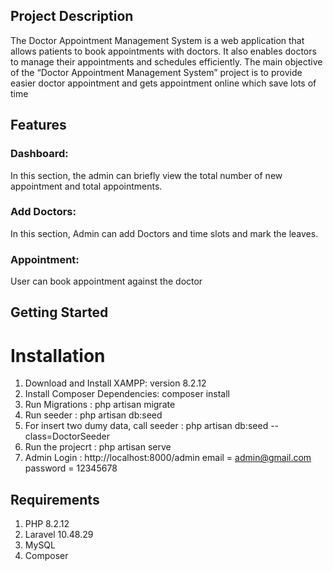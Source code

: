 ## Project Description
The Doctor Appointment Management System is a web application that allows patients to book appointments with doctors. It also enables doctors to manage their appointments and schedules efficiently. The main objective of the “Doctor Appointment Management System” project is to provide easier doctor appointment and gets appointment online which save lots of time

## Features


### Dashboard: 
In this section, the admin can briefly view the total number of new appointment and total  appointments.

### Add Doctors:
In this section, Admin can add Doctors and time slots and mark the leaves. 

### Appointment:
User can book appointment against the doctor

## Getting Started

# Installation

1) Download and Install XAMPP: version 8.2.12
2) Install Composer Dependencies: composer install
3) Run Migrations : php artisan migrate
4) Run seeder : php artisan db:seed
5) For insert two dumy data, call seeder :  php artisan db:seed --class=DoctorSeeder
6) Run the projecrt : php artisan serve 
7) Admin Login : http://localhost:8000/admin
   email = admin@gmail.com
   password = 12345678

## Requirements
1) PHP 8.2.12
2) Laravel 10.48.29
3) MySQL
4) Composer
